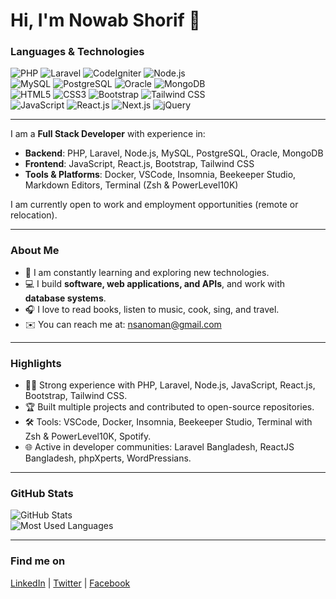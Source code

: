 <h1>Hi, I'm Nowab Shorif 👋</h1>

### Languages & Technologies
![PHP](https://img.shields.io/badge/PHP-777BB4?style=flat&logo=php&logoColor=white)
![Laravel](https://img.shields.io/badge/Laravel-FF2D20?style=flat&logo=laravel&logoColor=white)
![CodeIgniter](https://img.shields.io/badge/CodeIgniter-EF4223?style=flat&logo=codeigniter&logoColor=white)
![Node.js](https://img.shields.io/badge/Node.js-339933?style=flat&logo=node.js&logoColor=white)&nbsp;&nbsp;&nbsp;&nbsp;&nbsp;&nbsp;<br>
![MySQL](https://img.shields.io/badge/MySQL-4479A1?style=flat&logo=mysql&logoColor=white)
![PostgreSQL](https://img.shields.io/badge/PostgreSQL-336791?style=flat&logo=postgresql&logoColor=white)
![Oracle](https://img.shields.io/badge/Oracle-F80000?style=flat&logo=oracle&logoColor=white)
![MongoDB](https://img.shields.io/badge/MongoDB-47A248?style=flat&logo=mongodb&logoColor=white)&nbsp;&nbsp;&nbsp;&nbsp;&nbsp;&nbsp;<br>
![HTML5](https://img.shields.io/badge/HTML5-E34F26?style=flat&logo=html5&logoColor=white)
![CSS3](https://img.shields.io/badge/CSS3-1572B6?style=flat&logo=css3&logoColor=white)
![Bootstrap](https://img.shields.io/badge/Bootstrap-7952B3?style=flat&logo=bootstrap&logoColor=white)
![Tailwind CSS](https://img.shields.io/badge/Tailwind_CSS-06B6D4?style=flat&logo=tailwindcss&logoColor=white)<br>
![JavaScript](https://img.shields.io/badge/JavaScript-F7DF1E?style=flat&logo=javascript&logoColor=black)
![React.js](https://img.shields.io/badge/React.js-61DAFB?style=flat&logo=react&logoColor=black)
![Next.js](https://img.shields.io/badge/Next.js-000000?style=flat&logo=nextdotjs&logoColor=white)
![jQuery](https://img.shields.io/badge/jQuery-0769AD?style=flat&logo=jquery&logoColor=white)


---

I am a **Full Stack Developer** with experience in:

- **Backend**: PHP, Laravel, Node.js, MySQL, PostgreSQL, Oracle, MongoDB  
- **Frontend**: JavaScript, React.js, Bootstrap, Tailwind CSS  
- **Tools & Platforms**: Docker, VSCode, Insomnia, Beekeeper Studio, Markdown Editors, Terminal (Zsh & PowerLevel10K)  

I am currently open to work and employment opportunities (remote or relocation).

---

### About Me

- 🌱 I am constantly learning and exploring new technologies.  
- 💻 I build **software, web applications, and APIs**, and work with **database systems**.  
- 🎧 I love to read books, listen to music, cook, sing, and travel.  
- ✉️ You can reach me at: [nsanoman@gmail.com](mailto:nsanoman@gmail.com)  

---

### Highlights

- 👨‍💻 Strong experience with PHP, Laravel, Node.js, JavaScript, React.js, Bootstrap, Tailwind CSS.  
- 🏆 Built multiple projects and contributed to open-source repositories.  
- 🛠 Tools: VSCode, Docker, Insomnia, Beekeeper Studio, Terminal with Zsh & PowerLevel10K, Spotify.  
- 🌐 Active in developer communities: Laravel Bangladesh, ReactJS Bangladesh, phpXperts, WordPressians.  

---

### GitHub Stats

![GitHub Stats](https://github-readme-stats.vercel.app/api?username=ns-noman&show_icons=true&theme=dark&count_private=true)
<br>
![Most Used Languages](https://github-readme-stats.vercel.app/api/top-langs/?username=ns-noman&layout=compact&theme=dark)

---

### Find me on

[LinkedIn](https://www.linkedin.com/in/nowab-shorif) | [Twitter](https://x.com/nsa_noman) | [Facebook](https://www.facebook.com/nowab.shorif.al.noman)
